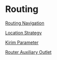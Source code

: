 # Routing

[Routing Navigation](Routing%20515504d7c69243368dffa33d96678112/Routing%20Navigation%204c9c340a70ca4ce1bbbd42d717d7e968.md)

[Location Strategy](Routing%20515504d7c69243368dffa33d96678112/Location%20Strategy%20c328ec7baee045bf8b5e722c806f0768.md)

[Kirim Parameter](Routing%20515504d7c69243368dffa33d96678112/Kirim%20Parameter%20c9b025d03ae548539bff4afc8a189a45.md)

[Router Auxiliary Outlet](Routing%20515504d7c69243368dffa33d96678112/Router%20Auxiliary%20Outlet%20124d42ee8eb2458cb3a7a3e02fd05954.md)